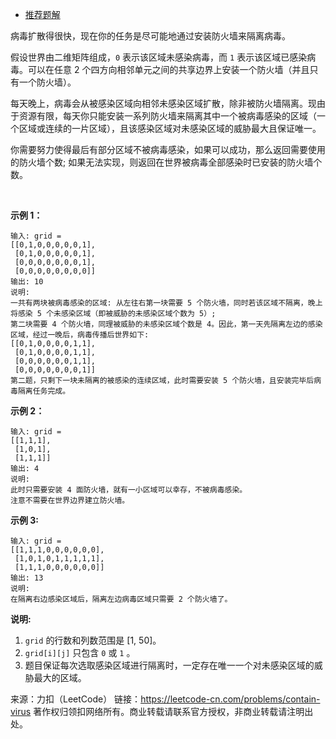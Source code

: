 * [推荐题解](https://leetcode-cn.com/problems/contain-virus/solution/mo-ni-zheng-ge-bing-du-chuan-bo-ge-chi-jian-qiang-/)

病毒扩散得很快，现在你的任务是尽可能地通过安装防火墙来隔离病毒。

假设世界由二维矩阵组成，```0``` 表示该区域未感染病毒，而 ```1``` 表示该区域已感染病毒。可以在任意 2 个四方向相邻单元之间的共享边界上安装一个防火墙（并且只有一个防火墙）。

每天晚上，病毒会从被感染区域向相邻未感染区域扩散，除非被防火墙隔离。现由于资源有限，每天你只能安装一系列防火墙来隔离其中一个被病毒感染的区域（一个区域或连续的一片区域），且该感染区域对未感染区域的威胁最大且保证唯一。

你需要努力使得最后有部分区域不被病毒感染，如果可以成功，那么返回需要使用的防火墙个数; 如果无法实现，则返回在世界被病毒全部感染时已安装的防火墙个数。

 

**示例 1：**
```
输入: grid = 
[[0,1,0,0,0,0,0,1],
 [0,1,0,0,0,0,0,1],
 [0,0,0,0,0,0,0,1],
 [0,0,0,0,0,0,0,0]]
输出: 10
说明:
一共有两块被病毒感染的区域: 从左往右第一块需要 5 个防火墙，同时若该区域不隔离，晚上将感染 5 个未感染区域（即被威胁的未感染区域个数为 5）;
第二块需要 4 个防火墙，同理被威胁的未感染区域个数是 4。因此，第一天先隔离左边的感染区域，经过一晚后，病毒传播后世界如下:
[[0,1,0,0,0,0,1,1],
 [0,1,0,0,0,0,1,1],
 [0,0,0,0,0,0,1,1],
 [0,0,0,0,0,0,0,1]]
第二题，只剩下一块未隔离的被感染的连续区域，此时需要安装 5 个防火墙，且安装完毕后病毒隔离任务完成。
```
**示例 2：**
```
输入: grid = 
[[1,1,1],
 [1,0,1],
 [1,1,1]]
输出: 4
说明: 
此时只需要安装 4 面防火墙，就有一小区域可以幸存，不被病毒感染。
注意不需要在世界边界建立防火墙。
```

**示例 3:**
```
输入: grid = 
[[1,1,1,0,0,0,0,0,0],
 [1,0,1,0,1,1,1,1,1],
 [1,1,1,0,0,0,0,0,0]]
输出: 13
说明: 
在隔离右边感染区域后，隔离左边病毒区域只需要 2 个防火墙了。
```

**说明:**

1. ```grid``` 的行数和列数范围是 [1, 50]。
2. ```grid[i][j]``` 只包含 ```0``` 或 ```1``` 。
3. 题目保证每次选取感染区域进行隔离时，一定存在唯一一个对未感染区域的威胁最大的区域。

来源：力扣（LeetCode）
链接：https://leetcode-cn.com/problems/contain-virus
著作权归领扣网络所有。商业转载请联系官方授权，非商业转载请注明出处。
